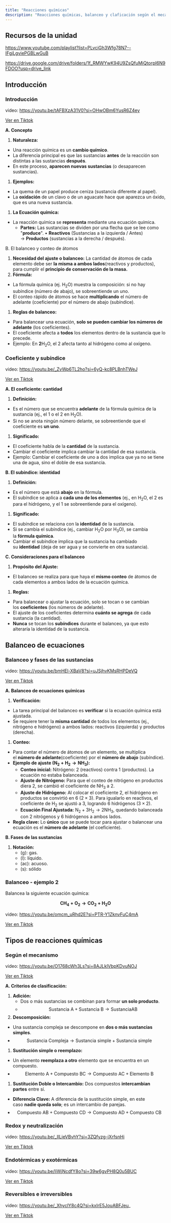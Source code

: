```yaml
---
title: "Reacciones químicas"
description: "Reacciones químicas, balanceo y claficación según el mecanismo, energía y sentido"
---
```


## Recursos de la unidad

https://www.youtube.com/playlist?list=PLvciGh3Wfg78N7--IFgjLgviePGBLwGuB

https://drive.google.com/drive/folders/1f_RMWYwK94U9ZsQfuMiQtorpI6N9FDOO?usp=drive_link

## Introducción

### Introducción

video: https://youtu.be/tAFBXzA31V0?si=OHwOBm6YusR6Z4ey

[Ver en Tiktok](https://vt.tiktok.com/ZSSa7o2Vo/)

**A. Concepto**

1. **Naturaleza:** 
- Una reacción química es un **cambio químico**.
- La diferencia principal es que las sustancias **antes** de la reacción son distintas a las sustancias **después**.
- En este proceso, **aparecen nuevas sustancias** (o desaparecen sustancias).
1. **Ejemplos:** 
- La quema de un papel produce ceniza (sustancia diferente al papel).
- La **oxidación** de un clavo o de un aguacate hace que aparezca un óxido, que es una nueva sustancia.
1. **La Ecuación química:** 
- La reacción química se **representa** mediante una ecuación química.
    - **Partes:** Las sustancias se dividen por una flecha que se lee como "**produce**". • **Reactivos** (Sustancias a la izquierda / Antes) $\to$ **Productos** (sustancias a la derecha / después).

B. El balanceo y conteo de átomos

1. **Necesidad del ajuste o balanceo:** La cantidad de átomos de cada elemento debe ser **la misma a ambos lados**(reactivos y productos), para cumplir el **principio de conservación de la masa.**
2. **Fórmula:** 
- La fórmula química (ej. $\text{H}_2\text{O}$) muestra la composición: si no hay subíndice (número de abajo), se sobreentiende un uno.
- El conteo rápido de átomos se hace **multiplicando** el número de adelante (coeficiente) por el número de abajo (subíndice).
1. **Reglas de balanceo:** 
- Para balancear una ecuación, **solo se pueden cambiar los números de adelante** (los coeficientes).
- El coeficiente afecta a **todos** los elementos dentro de la sustancia que lo precede.
- Ejemplo: En $\mathbf{2}\text{H}_2\text{O}$, el 2 afecta tanto al hidrógeno como al oxígeno.

### Coeficiente y subíndice

video: https://youtu.be/_ZvWp6TL2ho?si=6yQ-kc8PLBnhTWeJ

[Ver en Tiktok](https://vt.tiktok.com/ZSSav6gFa/)

**A. El coeficiente: cantidad**

1. **Definición:** 
- Es el número que se encuentra **adelante** de la fórmula química de la sustancia (ej., el 1 o el 2 en $\text{H}_2\text{O}$).
- Si no se anota ningún número delante, se sobreentiende que el coeficiente es **un uno**.
1. **Significado:** 
- El coeficiente habla de la **cantidad** de la sustancia.
- Cambiar el coeficiente implica cambiar la cantidad de esa sustancia.
- Ejemplo: Cambiar el coeficiente de uno a dos implica que ya no se tiene una de agua, sino el doble de esa sustancia.

**B. El subíndice: identidad**

1. **Definición:**
- Es el número que está **abajo** en la fórmula.
- El subíndice se aplica a **cada uno de los elementos** (ej., en $\text{H}_2\text{O}$, el 2 es para el hidrógeno, y el 1 se sobreentiende para el oxígeno).
1. **Significado:** 
- El subíndice se relaciona con la **identidad** de la sustancia.
- Si se cambia el subíndice (ej., cambiar $\text{H}_2\text{O}$ por $\text{H}_3\text{O}$), se cambia la **fórmula química**.
- Cambiar el subíndice implica que la sustancia ha cambiado su **identidad** (deja de ser agua y se convierte en otra sustancia).

**C. Consideraciones para el balanceo**

1. **Propósito del Ajuste:** 
- El balanceo se realiza para que haya el **mismo conteo** de átomos de cada elementos a ambos lados de la ecuación química.
1. **Reglas:**
- Para balancear o ajustar la ecuación, solo se tocan o se cambian los **coeficientes** (los números de adelante).
- El ajuste de los coeficientes determina **cuánto se agrega** de cada sustancia (la cantidad).
- **Nunca** se tocan los **subíndices** durante el balanceo, ya que esto alteraría la identidad de la sustancia.

## Balanceo de ecuaciones

### Balanceo y fases de las sustancias

video: https://youtu.be/bmHEl-XBaV8?si=uJSjhvKMsRHPDeVQ

[Ver en Tiktok](https://vt.tiktok.com/ZSSacyaBw/)

**A. Balanceo de ecuaciones químicas**

1. **Verificación:**
- La tarea principal del balanceo es **verificar** si la ecuación química está ajustada.
- Se requiere tener la **misma cantidad** de todos los elementos (ej., nitrógeno e hidrógeno) a ambos lados: reactivos (izquierda) y productos (derecha).
1. **Conteo:**
- Para contar el número de átomos de un elemento, se multiplica el **número de adelante**(coeficiente) por el **número de abajo** (subíndice).
- **Ejemplo de ajuste ($\text{N}_2 + \text{H}_2 \to \text{NH}_3$):**
    - **Conteo inicial:** Nitrógeno: 2 (reactivos) contra 1 (productos). La ecuación no estaba balanceada.
    - **Ajuste de Nitrógeno:** Para que el conteo de nitrógeno en productos diera 2, se cambió el coeficiente de $\text{NH}_3$ a 2.
    - **Ajuste de Hidrógeno:** Al colocar el coeficiente 2, el hidrógeno en productos se convirtió en 6 ($2 \times 3$). Para igualarlo en reactivos, el coeficiente de $\text{H}_2$ se ajustó a 3, logrando 6 hidrógenos ($3 \times 2$).
    - **Ecuación Final Ajustada:** $\text{N}_2 + 3\text{H}_2 \to 2\text{NH}_3$, quedando balanceada con 2 nitrógenos y 6 hidrógenos a ambos lados.
- **Regla clave:** Lo **único** que se puede tocar para ajustar o balancear una ecuación es el **número de adelante** (el coeficiente).

**B. Fases de las sustancias**

1. **Notación:** 
    - (g): gas.
    - (l): líquido.
    - (ac): acuoso.
    - (s): sólido

### Balanceo - ejemplo 2

Balancea la siguiente ecuación química:

**$$ \text{CH}_4 + \text{O}_2 \to \text{CO}_2 + \text{H}_2\text{O} $$**

video: https://youtu.be/omcm_uRhd2E?si=PTR-Y1ZknvFuC4mA

[Ver en Tiktok](https://vt.tiktok.com/ZSSacyaBw/)

## Tipos de reacciones químicas

### Según el mecanismo

video: https://youtu.be/O1768cWh3Ls?si=8AJLklVbpKDvuNOJ

[Ver en Tiktok](https://vt.tiktok.com/ZSSacRmXB/)

**A. Criterios de clasificación:**

1. **Adición:**
    - Dos o más sustancias se combinan para formar **un solo producto**.
    - $$\text{Sustancia A} + \text{Sustancia B} \to \text{SustanciaAB}$$
2. **Descomposición:**
- Una sustancia compleja se descompone en **dos o más sustancias simples**.
- $$\text{Sustancia Compleja} \to \text{Sustancia simple} + \text{Sustancia simple}$$
1. **Sustitución simple o reemplazo:** 
- Un elemento **reemplaza a otro** elemento que se encuentra en un compuesto.
- $$\text{Elemento A} + \text{Compuesto BC} \to \text{Compuesto AC} + \text{Elemento B}$$
1. **Sustitución Doble o Intercambio:** Dos compuestos **intercambian partes** entre sí. 
- **Diferencia Clave:** A diferencia de la sustitución simple, en este caso **nadie queda solo**; es un intercambio de parejas.
- $$\text{Compuesto AB} + \text{Compuesto CD} \to \text{Compuesto AD} + \text{Compuesto CB}$$

### Redox y neutralización

video: https://youtu.be/_IlLieVBvhY?si=3ZQfyzg-iXrfsnHi

[Ver en Tiktok](https://vt.tiktok.com/ZSSacr3kn/)

### Endotérmicas y exotérmicas

video: https://youtu.be/liWjNcdfY8o?si=39w6gvPH8Q0u5BUC

[Ver en Tiktok](https://vt.tiktok.com/ZSSacTkf3/)

### Reversibles e irreversibles

video: https://youtu.be/_XhyclY8c4Q?si=kxIrE5JouABFJeu_

[Ver en Tiktok](https://vt.tiktok.com/ZSSoe8G67/)